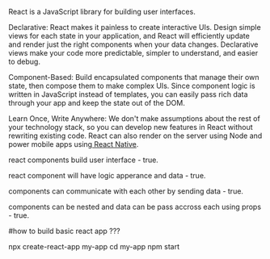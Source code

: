 React is a JavaScript library for building user interfaces.

Declarative: React makes it painless to create interactive UIs. Design simple views for each state in your application, and React will efficiently update and render just the right components when your data changes. Declarative views make your code more predictable, simpler to understand, and easier to debug.

Component-Based: Build encapsulated components that manage their own state, then compose them to make complex UIs. Since component logic is written in JavaScript instead of templates, you can easily pass rich data through your app and keep the state out of the DOM.

Learn Once, Write Anywhere: We don't make assumptions about the rest of your technology stack, so you can develop new features in React without rewriting existing code. React can also render on the server using Node and power mobile apps using<a href="https://reactnative.dev/"> React Native</a>.







react components build user interface  - true.

react component will have logic apperance and data  - true.

components can communicate with each other by sending data - true.

components can be nested and data can be pass accross each using props - true.





#how to build basic react app ???

npx create-react-app my-app
cd my-app
npm start
